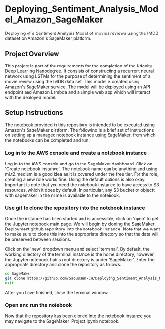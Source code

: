 # Deploying_Sentiment_Analysis_Model_Amazon_SageMaker
Deploying of a Sentiment  Analysis Model of movies reviews using the IMDB dataset on Amazon's SageMaker platform.

## Project Overview
This project is part of the requirements for the completion of the Udacity Deep Learning Nanodegree. It consists of constructing a recurrent neural network using LSTMs for the purpose of determining the sentiment of a movie review using the IMDB data set. This model is created using Amazon's SageMaker service. The model will be deployed using an API endpoint and Amazon Lambda and a simple web app which will interact with the deployed model.

## Setup Instructions

The notebook provided in this repository is intended to be executed using Amazon's SageMaker platform. The following is a brief set of instructions on setting up a managed notebook instance using SageMaker, from which the notebooks can be completed and run.

### Log in to the AWS console and create a notebook instance

Log in to the AWS console and go to the SageMaker dashboard. Click on 'Create notebook instance'. The notebook name can be anything and using ml.t2.medium is a good idea as it is covered under the free tier. For the role, creating a new role works fine. Using the default options is also okay. Important to note that you need the notebook instance to have access to S3 resources, which it does by default. In particular, any S3 bucket or objectt with sagemaker in the name is available to the notebook.

### Use git to clone the repository into the notebook instance

Once the instance has been started and is accessible, click on 'open' to get the Jupyter notebook main page. We will begin by cloning the SageMaker Deployment github repository into the notebook instance. Note that we want to make sure to clone this into the appropriate directory so that the data will be preserved between sessions.

Click on the 'new' dropdown menu and select 'terminal'. By default, the working directory of the terminal instance is the home directory, however, the Jupyter notebook hub's root directory is under 'SageMaker'. Enter the appropriate directory and clone the repository as follows.

```bash
cd SageMaker
git clone https://github.com/Saoussen-CH/Deploying_Sentiment_Analysis_Model_Amazon_SageMaker.git
exit
```

After you have finished, close the terminal window.

### Open and run the notebook

Now that the repository has been cloned into the notebook instance you may navigate to the SageMaker_Project.ipynb notebook.
